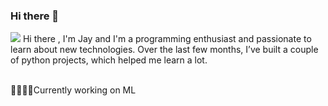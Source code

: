 ### Hi there 👋


<img src="https://media.giphy.com/media/ZVik7pBtu9dNS/giphy.gif?cid=790b7611f5cfb354c9b5e80801d02e2851bdde9fbd928509&rid=giphy.gif&ct=g">
Hi there , I'm Jay and I'm a programming enthusiast and passionate to learn about new technologies. Over the last few months, I’ve built a couple of python projects, which helped me learn a lot.<br><br>

👩‍💻👨‍💻Currently working on ML 

